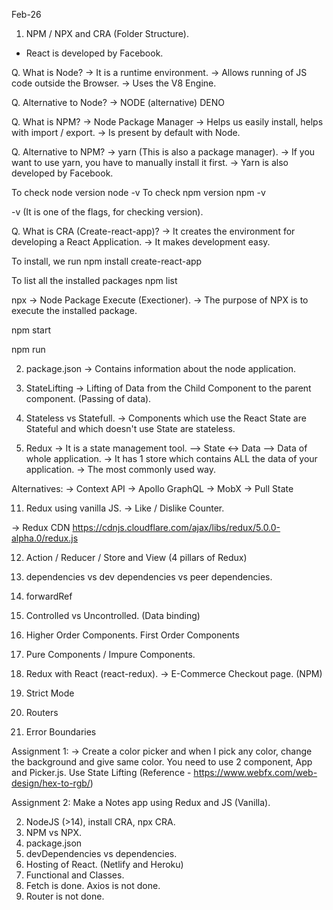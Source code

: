 Feb-26

1. NPM / NPX and CRA (Folder Structure).

- React is developed by Facebook.

Q. What is Node?
-> It is a runtime environment.
-> Allows running of JS code outside the Browser.
-> Uses the V8 Engine.

Q. Alternative to Node?
-> NODE (alternative) DENO

Q. What is NPM?
-> Node Package Manager
-> Helps us easily install, helps with import / export.
-> Is present by default with Node.

Q. Alternative to NPM?
-> yarn (This is also a package manager).
-> If you want to use yarn, you have to manually install it first.
-> Yarn is also developed by Facebook.

To check node version
node -v
To check npm version
npm -v

-v (It is one of the flags, for checking version).

Q. What is CRA (Create-react-app)?
-> It creates the environment for developing a React Application.
-> It makes development easy.

To install, we run
npm install create-react-app

To list all the installed packages
npm list

npx -> Node Package Execute (Exectioner).
-> The purpose of NPX is to execute the installed package.

npm start

npm run <custom-script>


2. package.json
-> Contains information about the node application.

3. StateLifting
-> Lifting of Data from the Child Component to the parent component. (Passing of data).

4. Stateless vs Statefull.
-> Components which use the React State are Stateful and which doesn't use State are stateless.

10. Redux
-> It is a state management tool.
--> State <-> Data
--> Data of whole application.
-> It has 1 store which contains ALL the data of your application.
-> The most commonly used way.

Alternatives:
-> Context API
-> Apollo GraphQL
-> MobX
-> Pull State

11. Redux using vanilla JS.
-> Like / Dislike Counter.

-> Redux CDN
https://cdnjs.cloudflare.com/ajax/libs/redux/5.0.0-alpha.0/redux.js


12. Action / Reducer / Store and View (4 pillars of Redux)








3. dependencies vs dev dependencies vs peer dependencies.
6. forwardRef
7. Controlled vs Uncontrolled. (Data binding)
8. Higher Order Components.  First Order Components
9. Pure Components / Impure Components.


13. Redux with React (react-redux).
-> E-Commerce Checkout page. (NPM)


14. Strict Mode
15. Routers
16. Error Boundaries

Assignment 1:
-> Create a color picker and when I pick any color, change the background and give same color.
You need to use 2 component, App and Picker.js. Use State Lifting
(Reference - https://www.webfx.com/web-design/hex-to-rgb/)

Assignment 2:
Make a Notes app using Redux and JS (Vanilla).





2. NodeJS (>14), install CRA, npx CRA.
3. NPM vs NPX.
5. package.json
6. devDependencies vs dependencies.
7. Hosting of React. (Netlify and Heroku)
9. Functional and Classes. 
14. Fetch is done. Axios is not done.
16. Router is not done.

